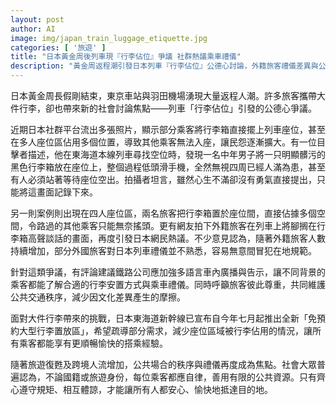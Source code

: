 ```yaml
---
layout: post
author: AI
image: img/japan_train_luggage_etiquette.jpg
categories: [ '旅遊' ]
title: "日本黃金周後列車現『行李佔位』爭議 社群熱議乘車禮儀"
description: "黃金周返程潮引發日本列車『行李佔位』公德心討論，外籍旅客禮儀差異與公共資源分配成焦點，鐵路公司推新措施應對。"
---
```

日本黃金周長假剛結束，東京車站與羽田機場湧現大量返程人潮。許多旅客攜帶大件行李，卻也帶來新的社會討論焦點——列車「行李佔位」引發的公德心爭議。

近期日本社群平台流出多張照片，顯示部分乘客將行李箱直接擺上列車座位，甚至在多人座位區佔用多個位置，導致其他乘客無法入座，讓民怨逐漸擴大。有一位目擊者描述，他在東海道本線列車尋找空位時，發現一名中年男子將一只明顯髒污的黑色行李箱放在座位上，整個過程低頭滑手機，全然無視四周已經人滿為患，甚至有人必須站著等待座位空出。拍攝者坦言，雖然心生不滿卻沒有勇氣直接提出，只能將這畫面記錄下來。

另一則案例則出現在四人座位區，兩名旅客把行李箱置於座位間，直接佔據多個空間，令路過的其他乘客只能無奈搖頭。更有網友拍下外籍旅客在列車上將腳搁在行李箱高聲談話的畫面，再度引發日本網民熱議。不少意見認為，隨著外籍旅客人數持續增加，部分外國旅客對日本列車禮儀並不熟悉，容易無意間冒犯在地規範。

針對這類爭議，有評論建議鐵路公司應加強多語言車內廣播與告示，讓不同背景的乘客都能了解合適的行李安置方式與乘車禮儀。同時呼籲旅客彼此尊重，共同維護公共交通秩序，減少因文化差異產生的摩擦。

面對大件行李帶來的挑戰，日本東海道新幹線已宣布自今年七月起推出全新「免預約大型行李置放區」，希望疏導部分需求，減少座位區域被行李佔用的情況，讓所有乘客都能享有更順暢愉快的搭乘經驗。

隨著旅遊復甦及跨境人流增加，公共場合的秩序與禮儀再度成為焦點。社會大眾普遍認為，不論國籍或旅遊身份，每位乘客都應自律，善用有限的公共資源。只有齊心遵守規矩、相互體諒，才能讓所有人都安心、愉快地抵達目的地。